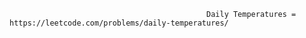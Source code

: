                                                 Daily Temperatures = https://leetcode.com/problems/daily-temperatures/
